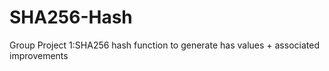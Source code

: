 # SHA256-Hash
Group Project 1:SHA256 hash function to generate has values + associated improvements
